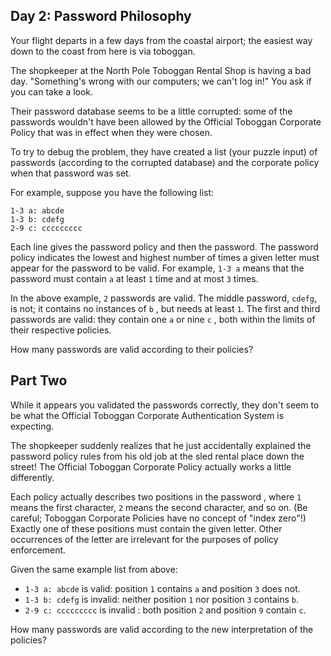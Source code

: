 ## Day 2: Password Philosophy
Your flight departs in a few days from the coastal airport; the easiest way down to the coast from here is via toboggan.

The shopkeeper at the North Pole Toboggan Rental Shop is having a bad day. "Something's wrong with our computers; we can't log in!" You ask if you can take a look.

Their password database seems to be a little corrupted: some of the passwords wouldn't have been allowed by the Official Toboggan Corporate Policy that was in effect when they were chosen.

To try to debug the problem, they have created a list (your puzzle input) of passwords (according to the corrupted database) and the corporate policy when that password was set.

For example, suppose you have the following list:
```
1-3 a: abcde
1-3 b: cdefg
2-9 c: ccccccccc
```
Each line gives the password policy and then the password.
The password policy indicates the lowest and highest number of times a given letter must appear for the password to be valid.
For example, ` 1-3 a ` means that the password must contain ` a ` at least ` 1 ` time and at most ` 3 ` times.

In the above example, ` 2 ` passwords are valid.
The middle password, ` cdefg `, is not; it contains no instances of ` b ` , but needs at least ` 1 `.
The first and third passwords are valid: they contain one ` a ` or nine ` c ` , both within the limits of their respective policies.

How many passwords are valid according to their policies? 

## Part Two

While it appears you validated the passwords correctly, they don't seem to be what the Official Toboggan Corporate Authentication System is expecting.

The shopkeeper suddenly realizes that he just accidentally explained the password policy rules from his old job at the sled rental place down the street! The Official Toboggan Corporate Policy actually works a little differently.

Each policy actually describes two positions in the password , where ` 1 ` means the first character, ` 2 ` means the second character, and so on. (Be careful; Toboggan Corporate Policies have no concept of "index zero"!) Exactly one of these positions must contain the given letter.
Other occurrences of the letter are irrelevant for the purposes of policy enforcement.

Given the same example list from above:
- ` 1-3 a: abcde ` is valid: position ` 1 ` contains ` a ` and position ` 3 ` does not.
- ` 1-3 b: cdefg ` is invalid: neither position ` 1 ` nor position ` 3 ` contains ` b `.
- ` 2-9 c: ccccccccc ` is invalid : both position ` 2 ` and position ` 9 ` contain ` c `.

How many passwords are valid according to the new interpretation of the policies? 
